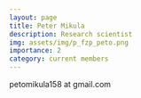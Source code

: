 ```yaml
---
layout: page
title: Peter Mikula
description: Research scientist
img: assets/img/p_fzp_peto.png
importance: 2
category: current members
---
```


petomikula158 at gmail.com

